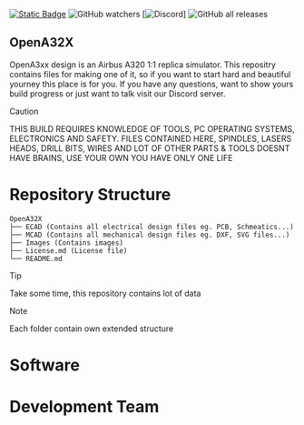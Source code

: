 [![Static Badge](https://img.shields.io/badge/License-BY--NC--SA_4.0-blue?logo=creativecommons)](https://creativecommons.org/licenses/by-nc-sa/4.0/) 
![GitHub watchers](https://img.shields.io/github/watchers/Adik000/OpenA32X)
[![Discord](https://img.shields.io/discord/392833351238811648?logo=discord&label=discord)] 
![GitHub all releases](https://img.shields.io/github/downloads/Adik000/OpenA32X/total)


## OpenA32X

OpenA3xx design is an Airbus A320 1:1 replica simulator. This repositry contains files for making one of it, so if you want to start hard and beautiful yourney this place is for you.
If you have any questions, want to show yours build progress or just want to talk visit our Discord server.

>[!CAUTION]
>THIS BUILD REQUIRES KNOWLEDGE OF TOOLS, PC OPERATING SYSTEMS, ELECTRONICS AND SAFETY.
>FILES CONTAINED HERE, SPINDLES, LASERS HEADS, DRILL BITS, WIRES AND LOT OF OTHER PARTS & TOOLS DOESNT HAVE BRAINS, USE YOUR OWN YOU HAVE ONLY ONE LIFE


# Repository Structure
```
OpenA32X
├── ECAD (Contains all electrical design files eg. PCB, Schmeatics...)
├── MCAD (Contains all mechanical design files eg. DXF, SVG files...)
├── Images (Contains images)
├── License.md (License file)
└── README.md
```

>[!TIP]
> Take some time, this repository contains lot of data

>[!NOTE]
> Each folder contain own extended structure

# Software 



# Development Team 
